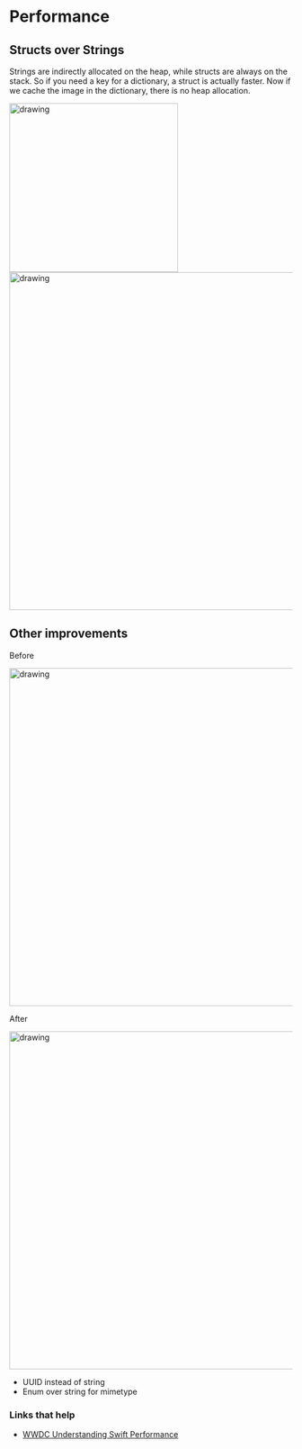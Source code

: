# Performance

## Structs over Strings

Strings are indirectly allocated on the heap, while structs are always on the stack. So if you need a key for a dictionary, a struct is actually faster. Now if we cache the image in the dictionary, there is no heap allocation.

<img src="https://github.com/jrasmusson/ios-starter-kit/blob/master/advanced/images/performance/string-key.png" alt="drawing" width="300"/>

<img src="https://github.com/jrasmusson/ios-starter-kit/blob/master/advanced/images/performance/structs-over-strings.png" alt="drawing" width="600"/>

## Other improvements

Before

<img src="https://github.com/jrasmusson/ios-starter-kit/blob/master/advanced/images/performance/before.png" alt="drawing" width="600"/>

After

<img src="https://github.com/jrasmusson/ios-starter-kit/blob/master/advanced/images/performance/after.png" alt="drawing" width="600"/>

- UUID instead of string
- Enum over string for mimetype


### Links that help

- [WWDC Understanding Swift Performance](https://developer.apple.com/videos/play/wwdc2016/416/)




